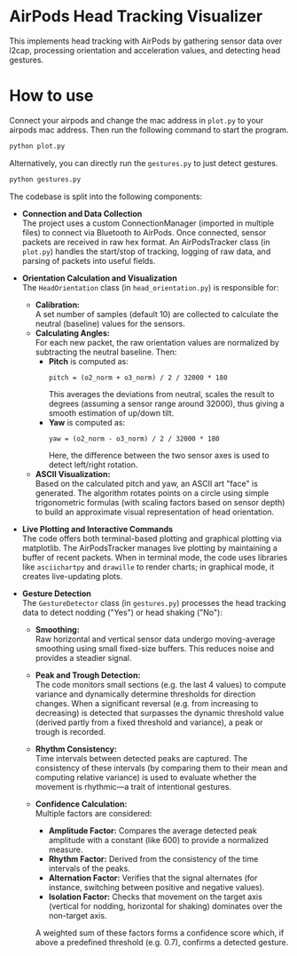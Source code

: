 # AirPods Head Tracking Visualizer

This implements head tracking with AirPods by gathering sensor data over l2cap, processing orientation and acceleration values, and detecting head gestures.

# How to use

Connect your airpods and change the mac address in `plot.py` to your airpods mac address. Then run the following command to start the program.

```bash
python plot.py
```

Alternatively, you can directly run the `gestures.py` to just detect gestures.

```bash
python gestures.py
```
The codebase is split into the following components:

- **Connection and Data Collection**  
  The project uses a custom ConnectionManager (imported in multiple files) to connect via Bluetooth to AirPods. Once connected, sensor packets are received in raw hex format. An AirPodsTracker class (in `plot.py`) handles the start/stop of tracking, logging of raw data, and parsing of packets into useful fields.

- **Orientation Calculation and Visualization**  
  The `HeadOrientation` class (in `head_orientation.py`) is responsible for:
  - **Calibration:**  
    A set number of samples (default 10) are collected to calculate the neutral (baseline) values for the sensors.
  - **Calculating Angles:**  
    For each new packet, the raw orientation values are normalized by subtracting the neutral baseline. Then:
    - **Pitch** is computed as:
      ```
      pitch = (o2_norm + o3_norm) / 2 / 32000 * 180
      ```
      This averages the deviations from neutral, scales the result to degrees (assuming a sensor range around 32000), thus giving a smooth estimation of up/down tilt.
    - **Yaw** is computed as:
      ```
      yaw = (o2_norm - o3_norm) / 2 / 32000 * 180
      ```
      Here, the difference between the two sensor axes is used to detect left/right rotation.
  - **ASCII Visualization:**  
    Based on the calculated pitch and yaw, an ASCII art "face" is generated. The algorithm rotates points on a circle using simple trigonometric formulas (with scaling factors based on sensor depth) to build an approximate visual representation of head orientation.

- **Live Plotting and Interactive Commands**  
  The code offers both terminal-based plotting and graphical plotting via matplotlib. The AirPodsTracker manages live plotting by maintaining a buffer of recent packets. When in terminal mode, the code uses libraries like `asciichartpy` and `drawille` to render charts; in graphical mode, it creates live-updating plots.

- **Gesture Detection**  
  The `GestureDetector` class (in `gestures.py`) processes the head tracking data to detect nodding ("Yes") or head shaking ("No"):
  - **Smoothing:**  
    Raw horizontal and vertical sensor data undergo moving-average smoothing using small fixed-size buffers. This reduces noise and provides a steadier signal.
  - **Peak and Trough Detection:**  
    The code monitors small sections (e.g. the last 4 values) to compute variance and dynamically determine thresholds for direction changes. When a significant reversal (e.g. from increasing to decreasing) is detected that surpasses the dynamic threshold value (derived partly from a fixed threshold and variance), a peak or trough is recorded.
  - **Rhythm Consistency:**  
    Time intervals between detected peaks are captured. The consistency of these intervals (by comparing them to their mean and computing relative variance) is used to evaluate whether the movement is rhythmic—a trait of intentional gestures.
  - **Confidence Calculation:**  
    Multiple factors are considered:
    - **Amplitude Factor:** Compares the average detected peak amplitude with a constant (like 600) to provide a normalized measure.
    - **Rhythm Factor:** Derived from the consistency of the time intervals of the peaks.
    - **Alternation Factor:** Verifies that the signal alternates (for instance, switching between positive and negative values).
    - **Isolation Factor:** Checks that movement on the target axis (vertical for nodding, horizontal for shaking) dominates over the non-target axis.
  
    A weighted sum of these factors forms a confidence score which, if above a predefined threshold (e.g. 0.7), confirms a detected gesture.
